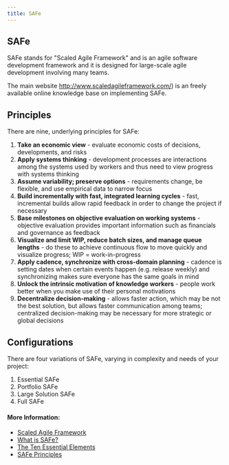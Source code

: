 ```yaml
---
title: SAFe
---
```

## SAFe

SAFe stands for "Scaled Agile Framework" and is an agile software development framework and it is designed for large-scale agile development involving many teams.

The main website <a href="http://www.scaledagileframework.com/">http://www.scaledagileframework.com/</a>) is an freely available online knowledge base on implementing SAFe.

## Principles

There are nine, underlying principles for SAFe:

1. **Take an economic view** - evaluate economic costs of decisions, developments, and risks
2. **Apply systems thinking** - development processes are interactions among the systems used by workers and thus need to view progress with systems thinking
3. **Assume variability; preserve options** - requirements change, be flexible, and use empirical data to narrow focus
4. **Build incrementally with fast, integrated learning cycles** - fast, incremental builds allow rapid feedback in order to change the project if necessary
5. **Base milestones on objective evaluation on working systems** - objective evaluation provides important information such as financials and governance as feedback
6. **Visualize and limit WIP, reduce batch sizes, and manage queue lengths** - do these to achieve continuous flow to move quickly and visualize progress; WIP = work-in-progress
7. **Apply cadence, synchronize with cross-domain planning** - cadence is setting dates when certain events happen (e.g. release weekly) and synchronizing makes sure everyone has the same goals in mind
8. **Unlock the intrinsic motivation of knowledge workers** - people work better when you make use of their personal motivations
9. **Decentralize decision-making** - allows faster action, which may be not the best solution, but allows faster communication among teams; centralized decision-making may be necessary for more strategic or global decisions

## Configurations

There are four variations of SAFe, varying in complexity and needs of your project:

1. Essential SAFe
2. Portfolio SAFe
3. Large Solution SAFe
4. Full SAFe

#### More Information:

- <a href="https://en.wikipedia.org/wiki/Scaled_Agile_Framework" target="_blank" rel="nofollow">Scaled Agile Framework</a>
- <a href="http://www.scaledagileframework.com/what-is-safe/" target="_blank" rel="nofollow">What is SAFe?</a>
- <a href="http://www.scaledagileframework.com/essential-safe/" target="_blank" rel="nofollow">The Ten Essential Elements</a>
- <a href="http://www.scaledagileframework.com/safe-lean-agile-principles/" target="_blank" rel="nofollow">SAFe Principles</a>
